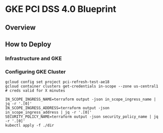 # GKE PCI DSS 4.0 Blueprint

## Overview

## How to Deploy

### Infrastructure and GKE

### Configuring GKE Cluster

```
gcloud config set project pci-refresh-test-ae18
gcloud container clusters get-credentials in-scope --zone us-central1
# creds valid for X minutes

IN_SCOPE_INGRESS_NAME=terraform output -json in_scope_ingress_name | jq -r '.[0]'
IN_SCOPE_INGRESS_ADDRESS=terraform output -json in_scope_ingress_address | jq -r '.[0]'
SECURITY_POLICY_NAME=terraform output -json security_policy_name | jq -r '.[0]'
kubectl apply -f ./dir 